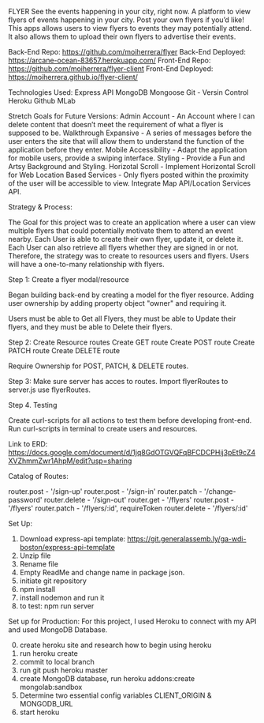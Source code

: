 FLYER
See the events happening in your city, right now.
A platform to view flyers of events happening in your city. Post your own flyers if you’d like!
This apps allows users to view flyers to events they may potentially attend. It also allows them to upload their own flyers to advertise their events.

Back-End Repo: https://github.com/moiherrera/flyer
Back-End Deployed: https://arcane-ocean-83657.herokuapp.com/
Front-End Repo: https://github.com/moiherrera/flyer-client
Front-End Deployed: https://moiherrera.github.io/flyer-client/

Technologies Used:
Express API
MongoDB
Mongoose
Git - Versin Control
Heroku
Github
MLab

Stretch Goals for Future Versions:
Admin Account - An Account where I can delete content that doesn’t meet the requirement of what a flyer is supposed to be.
Walkthrough Expansive - A series of messages before the user enters the site that will allow them to understand the function of the application before they enter.
Mobile Accessibility - Adapt the application for mobile users, provide a swiping interface.
Styling - Provide a Fun and Artsy Background and Styling.
Horizotal Scroll - Implement Horizontal Scroll for Web
Location Based Services - Only flyers posted within the proximity of the user will be accessible to view. Integrate Map API/Location Services API.

Strategy & Process:

The Goal for this project was to create an application where a user can view multiple flyers
that could potentially motivate them to attend an event nearby.
Each User is able to create their own flyer, update it, or delete it.
Each User can also retrieve all flyers whether they are signed in or not.
Therefore, the strategy was to create to resources users and flyers.
Users will have a one-to-many relationship with flyers.

Step 1: Create a flyer modal/resource

Began building back-end by creating a model for the flyer resource.
Adding user ownership by adding property object "owner" and requiring it.





Users must be able to Get all Flyers, they must be able to Update their flyers,
and they must be able to Delete their flyers.

Step 2: Create Resource routes
Create GET route
Create POST route
Create PATCH route
Create DELETE route

Require Ownership for POST, PATCH, & DELETE routes.

Step 3: Make sure server has acces to routes.
Import flyerRoutes to server.js
use flyerRoutes.

Step 4. Testing

Create curl-scripts for all actions to test them before developing front-end.
Run curl-scripts in terminal to create users and resources.


Link to ERD:
https://docs.google.com/document/d/1jq8GdOTGVQFqBFCDCPHij3pEt9cZ4XVZhmmZwr1AhpM/edit?usp=sharing

Catalog of Routes:

router.post - '/sign-up'
router.post - '/sign-in'
router.patch - '/change-password'
router.delete - '/sign-out'
router.get - '/flyers'
router.post - '/flyers'
router.patch - '/flyers/:id', requireToken
router.delete - '/flyers/:id'

Set Up:
1. Download express-api template: https://git.generalassemb.ly/ga-wdi-boston/express-api-template
2. Unzip file
3. Rename file
4. Empty ReadMe and change name in package json.
5. initiate git repository
6. npm install
7. install nodemon and run it
8. to test: npm run server

Set up for Production:
For this project, I used Heroku to connect with my API and used MongoDB Database.

0. create heroku site and research how to begin using heroku
1. run heroku create
2. commit to local branch
3. run git push heroku master
4. create MongoDB database, run  heroku addons:create mongolab:sandbox
5. Determine two essential config variables CLIENT_ORIGIN & MONGODB_URL
6. start heroku
